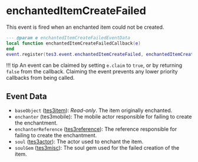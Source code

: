 <!---
	This file is autogenerated. Do not edit this file manually. Your changes will be ignored.
	More information: https://github.com/MWSE/MWSE/tree/master/docs
-->

# enchantedItemCreateFailed

This event is fired when an enchanted item could not be created.

```lua
--- @param e enchantedItemCreateFailedEventData
local function enchantedItemCreateFailedCallback(e)
end
event.register(tes3.event.enchantedItemCreateFailed, enchantedItemCreateFailedCallback)
```

!!! tip
	An event can be claimed by setting `e.claim` to `true`, or by returning `false` from the callback. Claiming the event prevents any lower priority callbacks from being called.

## Event Data

* `baseObject` ([tes3item](../../types/tes3item)): *Read-only*. The item originally enchanted.
* `enchanter` (tes3mobile): The mobile actor responsible for failing to create the enchantment.
* `enchanterReference` ([tes3reference](../../types/tes3reference)): The reference responsible for failing to create the enchantment.
* `soul` ([tes3actor](../../types/tes3actor)): The actor used to enchant the item.
* `soulGem` ([tes3misc](../../types/tes3misc)): The soul gem used for the failed creation of the item.

